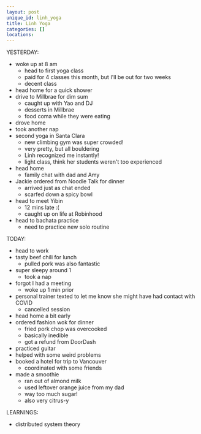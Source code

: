 ```yaml
---
layout: post
unique_id: linh_yoga
title: Linh Yoga
categories: []
locations: 
---
```


YESTERDAY:
* woke up at 8 am
  * head to first yoga class
  * paid for 4 classes this month, but I'll be out for two weeks
  * decent class
* head home for a quick shower
* drive to Millbrae for dim sum
  * caught up with Yao and DJ
  * desserts in Millbrae
  * food coma while they were eating
* drove home
* took another nap
* second yoga in Santa Clara
  * new climbing gym was super crowded!
  * very pretty, but all bouldering
  * Linh recognized me instantly!
  * light class, think her students weren't too experienced
* head home
  * family chat with dad and Amy
* Jackie ordered from Noodle Talk for dinner
  * arrived just as chat ended
  * scarfed down a spicy bowl
* head to meet Yibin
  * 12 mins late :(
  * caught up on life at Robinhood
* head to bachata practice
  * need to practice new solo routine

TODAY:
* head to work
* tasty beef chili for lunch
  * pulled pork was also fantastic
* super sleepy around 1
  * took a nap
* forgot I had a meeting
  * woke up 1 min prior
* personal trainer texted to let me know she might have had contact with COVID
  * cancelled session
* head home a bit early
* ordered fashion wok for dinner
  * fried pork chop was overcooked
  * basically inedible
  * got a refund from DoorDash
* practiced guitar
* helped with some weird problems
* booked a hotel for trip to Vancouver
  * coordinated with some friends
* made a smoothie
  * ran out of almond milk
  * used leftover orange juice from my dad
  * way too much sugar!
  * also very citrus-y

LEARNINGS:
* distributed system theory
